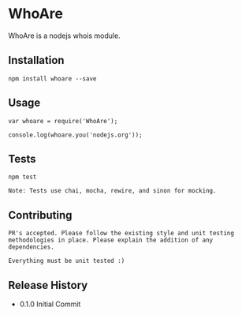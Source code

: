 WhoAre
======

WhoAre is a nodejs whois module. 

## Installation

	npm install whoare --save

## Usage

	var whoare = require('WhoAre');

	console.log(whoare.you('nodejs.org'));

## Tests

	npm test

	Note: Tests use chai, mocha, rewire, and sinon for mocking.

## Contributing

	PR's accepted. Please follow the existing style and unit testing methodologies in place. Please explain the addition of any dependencies.

	Everything must be unit tested :)

## Release History

* 0.1.0 Initial Commit

